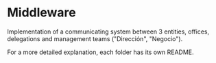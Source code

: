# Middleware

Implementation of a communicating system between 3 entities, offices, delegations and management teams ("Dirección", "Negocio").

For a more detailed explanation, each folder has its own README.
